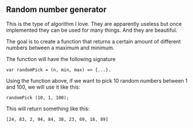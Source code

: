## Random number generator ##

This is the type of algorithm I love. They are apparently useless but once implemented they can be used for many things. And they are beautiful.

The goal is to create a function that returns a certain amount of different numbers between a maximum and minimum.

The function will have the following signature 

```
var randomPick = (n, min, max) => {...}. 
```

Using the function above, if we want to pick 10 random numbers between 1 and 100, we will use it like this:

```
randomPick (10, 1, 100);
```

This will return something like this:

```
[24, 83, 2, 94, 84, 38, 23, 69, 16, 89]
```
